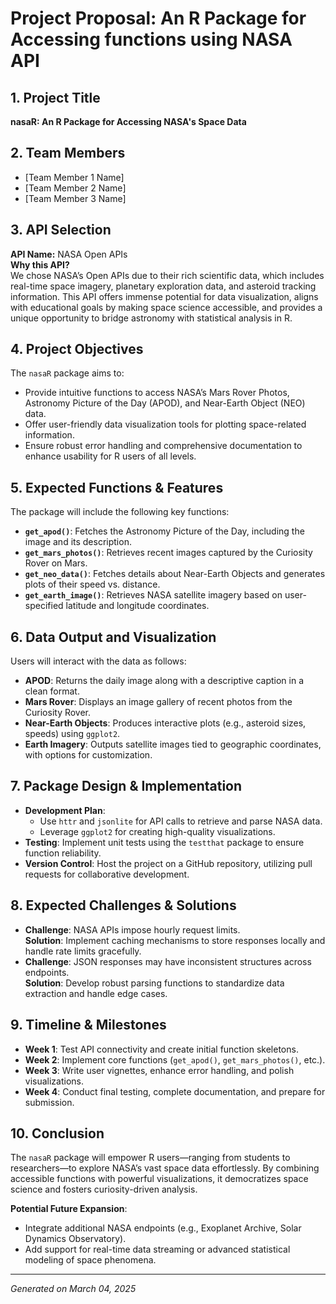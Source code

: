 # Project Proposal: An R Package for Accessing functions using NASA API

## 1. Project Title
**nasaR: An R Package for Accessing NASA's Space Data**

## 2. Team Members
- [Team Member 1 Name]
- [Team Member 2 Name]
- [Team Member 3 Name]

## 3. API Selection
**API Name:** NASA Open APIs  
**Why this API?**  
We chose NASA’s Open APIs due to their rich scientific data, which includes real-time space imagery, planetary exploration data, and asteroid tracking information. This API offers immense potential for data visualization, aligns with educational goals by making space science accessible, and provides a unique opportunity to bridge astronomy with statistical analysis in R.

## 4. Project Objectives
The `nasaR` package aims to:  
- Provide intuitive functions to access NASA’s Mars Rover Photos, Astronomy Picture of the Day (APOD), and Near-Earth Object (NEO) data.  
- Offer user-friendly data visualization tools for plotting space-related information.  
- Ensure robust error handling and comprehensive documentation to enhance usability for R users of all levels.

## 5. Expected Functions & Features
The package will include the following key functions:  
- **`get_apod()`**: Fetches the Astronomy Picture of the Day, including the image and its description.  
- **`get_mars_photos()`**: Retrieves recent images captured by the Curiosity Rover on Mars.  
- **`get_neo_data()`**: Fetches details about Near-Earth Objects and generates plots of their speed vs. distance.  
- **`get_earth_image()`**: Retrieves NASA satellite imagery based on user-specified latitude and longitude coordinates.

## 6. Data Output and Visualization
Users will interact with the data as follows:  
- **APOD**: Returns the daily image along with a descriptive caption in a clean format.  
- **Mars Rover**: Displays an image gallery of recent photos from the Curiosity Rover.  
- **Near-Earth Objects**: Produces interactive plots (e.g., asteroid sizes, speeds) using `ggplot2`.  
- **Earth Imagery**: Outputs satellite images tied to geographic coordinates, with options for customization.

## 7. Package Design & Implementation
- **Development Plan**:  
  - Use `httr` and `jsonlite` for API calls to retrieve and parse NASA data.  
  - Leverage `ggplot2` for creating high-quality visualizations.  
- **Testing**: Implement unit tests using the `testthat` package to ensure function reliability.  
- **Version Control**: Host the project on a GitHub repository, utilizing pull requests for collaborative development.

## 8. Expected Challenges & Solutions
- **Challenge**: NASA APIs impose hourly request limits.  
  **Solution**: Implement caching mechanisms to store responses locally and handle rate limits gracefully.  
- **Challenge**: JSON responses may have inconsistent structures across endpoints.  
  **Solution**: Develop robust parsing functions to standardize data extraction and handle edge cases.  

## 9. Timeline & Milestones
- **Week 1**: Test API connectivity and create initial function skeletons.  
- **Week 2**: Implement core functions (`get_apod()`, `get_mars_photos()`, etc.).  
- **Week 3**: Write user vignettes, enhance error handling, and polish visualizations.  
- **Week 4**: Conduct final testing, complete documentation, and prepare for submission.  

## 10. Conclusion
The `nasaR` package will empower R users—ranging from students to researchers—to explore NASA’s vast space data effortlessly. By combining accessible functions with powerful visualizations, it democratizes space science and fosters curiosity-driven analysis.  

**Potential Future Expansion**:  
- Integrate additional NASA endpoints (e.g., Exoplanet Archive, Solar Dynamics Observatory).  
- Add support for real-time data streaming or advanced statistical modeling of space phenomena.

---
*Generated on March 04, 2025*